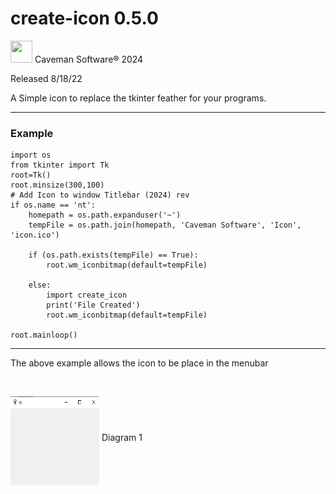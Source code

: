 # create-icon 0.5.0

<img src="https://raw.githubusercontent.com/Caveman-Software/mygui/main/Icon.png" width="35" height="35">  Caveman Software® 2024

Released 8/18/22

A Simple icon to replace the tkinter feather for your programs.

----------

### Example

    import os
    from tkinter import Tk
    root=Tk()
    root.minsize(300,100)
    # Add Icon to window Titlebar (2024) rev
    if os.name == 'nt':
        homepath = os.path.expanduser('~')
        tempFile = os.path.join(homepath, 'Caveman Software', 'Icon', 'icon.ico')

        if (os.path.exists(tempFile) == True):
            root.wm_iconbitmap(default=tempFile)

        else:
            import create_icon
            print('File Created')
            root.wm_iconbitmap(default=tempFile)

    root.mainloop()

----------

The above example allows the icon to be place in the menubar

<div>
    <br><p><img onmouseover="enlargeImg(this)" onmouseout="normalImg(this)" src="https://github.com/Caveman-Software/create_icon/blob/main/Capture.PNG?raw=true"alt="Power Button" width="142" height="142" align="middle"> Diagram 1</p><br>
</div>
